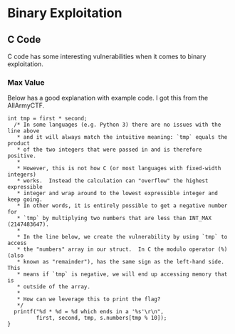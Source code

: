 # Binary Exploitation

## C Code
C code has some interesting vulnerabilities when it comes to binary exploitation. 
### Max Value 
Below has a good explanation with example code. I got this from the AllArmyCTF.
```
int tmp = first * second;
  /* In some languages (e.g. Python 3) there are no issues with the line above
   * and it will always match the intuitive meaning: `tmp` equals the product
   * of the two integers that were passed in and is therefore positive.
   *
   * However, this is not how C (or most languages with fixed-width integers)
   * works.  Instead the calculation can "overflow" the highest expressible
   * integer and wrap around to the lowest expressible integer and keep going.
   * In other words, it is entirely possible to get a negative number for
   * `tmp` by multiplying two numbers that are less than INT_MAX (2147483647).
   *
   * In the line below, we create the vulnerability by using `tmp` to access
   * the "numbers" array in our struct.  In C the modulo operator (%) (also
   * known as "remainder"), has the same sign as the left-hand side.  This
   * means if `tmp` is negative, we will end up accessing memory that is
   * outside of the array.
   *
   * How can we leverage this to print the flag?
   */
  printf("%d * %d = %d which ends in a '%s'\r\n",
         first, second, tmp, s.numbers[tmp % 10]);
}
```